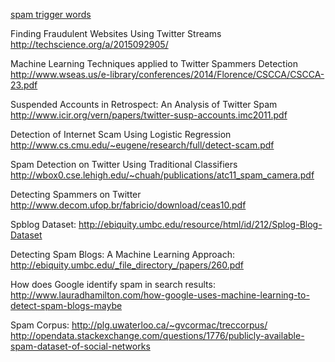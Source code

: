 [spam trigger words](http://blog.hubspot.com/blog/tabid/6307/bid/30684/The-Ultimate-List-of-Email-SPAM-Trigger-Words.aspx)

Finding Fraudulent Websites Using Twitter Streams
http://techscience.org/a/2015092905/

Machine Learning Techniques applied to Twitter Spammers Detection
http://www.wseas.us/e-library/conferences/2014/Florence/CSCCA/CSCCA-23.pdf

Suspended Accounts in Retrospect: An Analysis of Twitter Spam
http://www.icir.org/vern/papers/twitter-susp-accounts.imc2011.pdf

Detection of Internet Scam Using Logistic Regression
http://www.cs.cmu.edu/~eugene/research/full/detect-scam.pdf

Spam Detection on Twitter Using Traditional Classifiers 
http://wbox0.cse.lehigh.edu/~chuah/publications/atc11_spam_camera.pdf

Detecting Spammers on Twitter
http://www.decom.ufop.br/fabricio/download/ceas10.pdf

Spblog Dataset:
http://ebiquity.umbc.edu/resource/html/id/212/Splog-Blog-Dataset

Detecting Spam Blogs: A Machine Learning Approach:
http://ebiquity.umbc.edu/_file_directory_/papers/260.pdf

How does Google identify spam in search results:
http://www.lauradhamilton.com/how-google-uses-machine-learning-to-detect-spam-blogs-maybe


Spam Corpus:
http://plg.uwaterloo.ca/~gvcormac/treccorpus/
http://opendata.stackexchange.com/questions/1776/publicly-available-spam-dataset-of-social-networks

